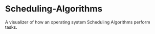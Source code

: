 # Scheduling-Algorithms
A visualizer of how an operating system Scheduling Algorithms perform tasks.

